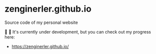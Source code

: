 # zenginerler.github.io
Source code of my personal website

&#128679; &#128296; It's currently under development, but you can check out my progress here:

- https://zenginerler.github.io/
